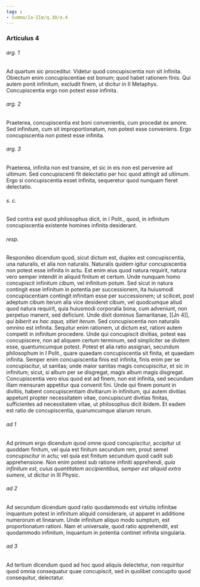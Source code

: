 ```yaml
---
tags : 
- Summa/Ia-IIæ/q.30/a.4
---
```


### Articulus 4

###### arg. 1
Ad quartum sic proceditur. Videtur quod concupiscentia non sit infinita. Obiectum enim concupiscentiae est bonum; quod habet rationem finis. Qui autem ponit infinitum, excludit finem, ut dicitur in II Metaphys. Concupiscentia ergo non potest esse infinita.

###### arg. 2
Praeterea, concupiscentia est boni convenientis, cum procedat ex amore. Sed infinitum, cum sit improportionatum, non potest esse conveniens. Ergo concupiscentia non potest esse infinita.

###### arg. 3
Praeterea, infinita non est transire, et sic in eis non est pervenire ad ultimum. Sed concupiscenti fit delectatio per hoc quod attingit ad ultimum. Ergo si concupiscentia esset infinita, sequeretur quod nunquam fieret delectatio.

###### s. c.
Sed contra est quod philosophus dicit, in I Polit., quod, in infinitum concupiscentia existente homines infinita desiderant.

###### resp.
Respondeo dicendum quod, sicut dictum est, duplex est concupiscentia, una naturalis, et alia non naturalis. Naturalis quidem igitur concupiscentia non potest esse infinita in actu. Est enim eius quod natura requirit, natura vero semper intendit in aliquid finitum et certum. Unde nunquam homo concupiscit infinitum cibum, vel infinitum potum. Sed sicut in natura contingit esse infinitum in potentia per successionem, ita huiusmodi concupiscentiam contingit infinitam esse per successionem; ut scilicet, post adeptum cibum iterum alia vice desideret cibum, vel quodcumque aliud quod natura requirit, quia huiusmodi corporalia bona, cum adveniunt, non perpetuo manent, sed deficiunt. Unde dixit dominus Samaritanae, [[Jn 4]], *qui biberit ex hac aqua, sitiet iterum*. Sed concupiscentia non naturalis omnino est infinita. Sequitur enim rationem, ut dictum est, rationi autem competit in infinitum procedere. Unde qui concupiscit divitias, potest eas concupiscere, non ad aliquem certum terminum, sed simpliciter se divitem esse, quantumcumque potest. Potest et alia ratio assignari, secundum philosophum in I Polit., quare quaedam concupiscentia sit finita, et quaedam infinita. Semper enim concupiscentia finis est infinita, finis enim per se concupiscitur, ut sanitas; unde maior sanitas magis concupiscitur, et sic in infinitum; sicut, si album per se disgregat, magis album magis disgregat. Concupiscentia vero eius quod est ad finem, non est infinita, sed secundum illam mensuram appetitur qua convenit fini. Unde qui finem ponunt in divitiis, habent concupiscentiam divitiarum in infinitum, qui autem divitias appetunt propter necessitatem vitae, concupiscunt divitias finitas, sufficientes ad necessitatem vitae, ut philosophus dicit ibidem. Et eadem est ratio de concupiscentia, quarumcumque aliarum rerum.

###### ad 1
Ad primum ergo dicendum quod omne quod concupiscitur, accipitur ut quoddam finitum, vel quia est finitum secundum rem, prout semel concupiscitur in actu; vel quia est finitum secundum quod cadit sub apprehensione. Non enim potest sub ratione infiniti apprehendi, *quia infinitum est, cuius quantitatem accipientibus, semper est aliquid extra sumere*, ut dicitur in III Physic.

###### ad 2
Ad secundum dicendum quod ratio quodammodo est virtutis infinitae inquantum potest in infinitum aliquid considerare, ut apparet in additione numerorum et linearum. Unde infinitum aliquo modo sumptum, est proportionatum rationi. Nam et universale, quod ratio apprehendit, est quodammodo infinitum, inquantum in potentia continet infinita singularia.

###### ad 3
Ad tertium dicendum quod ad hoc quod aliquis delectetur, non requiritur quod omnia consequatur quae concupiscit, sed in quolibet concupito quod consequitur, delectatur.

